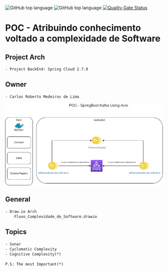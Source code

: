 ![GitHub top language](https://img.shields.io/badge/SPRING%20BOOT-2.6.4-brightgreen)
![GitHub top language](https://img.shields.io/badge/APP%20RELEASE-1.0.0-blue)
[![Quality Gate Status](http://localhost:9000/api/project_badges/measure?project=br.com.roberto%3Acomplexidade-de-software&metric=alert_status&token=168ed95103b758bae23fe5b0195d7bd48484d613)](http://localhost:9000/dashboard?id=br.com.roberto%3Acomplexidade-de-software)
# POC - Atribuindo conhecimento voltado a complexidade de Software 

## Project Arch
	- Project BackEnd: Spring Cloud 2.7.0
	
## Owner
	- Carlos Roberto Medeiros de Lima

<p align="center">
  <img src= "https://github.com/CarlosRobertoMedeiros/kafka-avro-spring-boot/blob/main/draw-io/implementation-spring-kafka-avro.drawio.png" />
</p>

## General
	
	- Draw.io Arch
		Fluxo_Complexidade_de_Software.drawio
## Topics

	- Sonar
	- Cyclomatic Complexity
	- Cognitive Complexity(*)
	
	P.S: The most Important(*)
	
	
	
	
